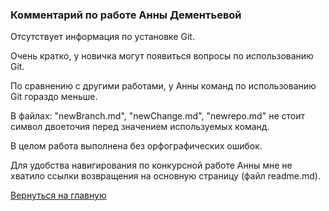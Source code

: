 ### Комментарий по работе Анны Дементьевой

Отсутствует информация по установке Git.

Очень кратко, у новичка могут появиться вопросы по использованию Git.

По сравнению с другими работами, у Анны команд по использованию Git гораздо меньше.

В файлах: "newBranch.md",  "newChange.md", "newrepo.md" не стоит символ двоеточия перед значением используемых команд.

В целом работа выполнена без орфографических ошибок.

Для удобства навигирования по конкурсной работе Анны мне не хватило ссылки возвращения на основную страницу (файл readme.md). 

[Вернуться на главную ](Reviews_for_TW.md "Возврат на главную страницу") 